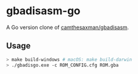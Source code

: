 # gbadisasm-go

A Go version clone of [camthesaxman/gbadisasm](https://github.com/camthesaxman/gbadisasm).

## Usage

```sh
> make build-windows # macOS: make build-darwin
> ./gbadisgo.exe -c ROM_CONFIG.cfg ROM.gba
```
